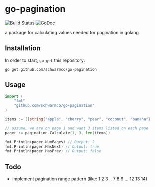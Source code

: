 # go-pagination

[![Build Status](https://travis-ci.org/schwarmco/go-pagination.svg?branch=master)](https://travis-ci.org/schwarmco/go-pagination)
[![GoDoc](https://godoc.org/github.com/schwarmco/go-pagination?status.svg)](https://godoc.org/github.com/schwarmco/go-pagination)

a package for calculating values needed for pagination in golang

## Installation

In order to start, `go get` this repository:

```
go get github.com/schwarmco/go-pagination
```

## Usage

```go
import (
    "fmt"
    "github.com/schwarmco/go-pagination"
)

items := []string{"apple", "cherry", "pear", "coconut", "banana"}

// assume, we are on page 1 and want 3 items listed on each page
pager := pagination.Calculate(1, 3, len(items))

fmt.Println(pager.NumPages) // Output: 2
fmt.Println(pager.HasNext) // Output: true
fmt.Println(pager.HasPrev) // Output: false
```

## Todo

* implement pagination range pattern (like: 1 2 3 .. 7 8 9 ... 12 13 14)
